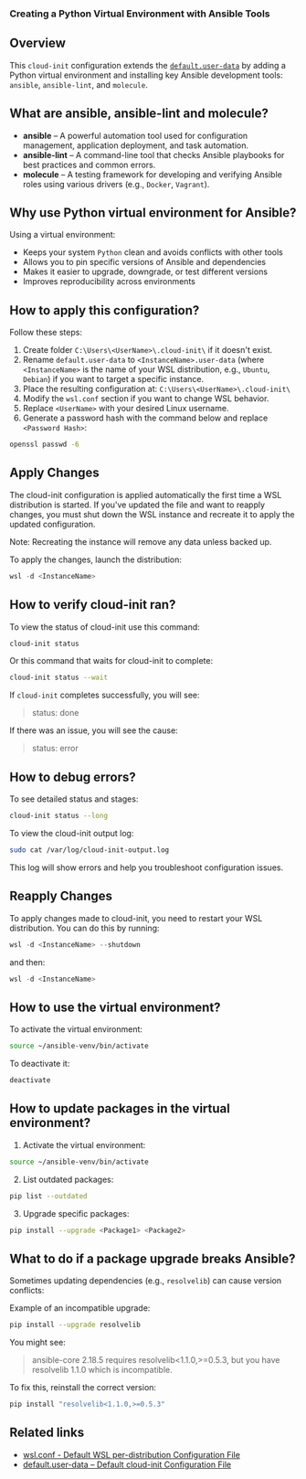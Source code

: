 ### Creating a Python Virtual Environment with Ansible Tools

## Overview

 This `cloud-init` configuration extends the [`default.user-data`](https://github.com/greengorych/wsl-configurations/tree/main/defaults/.cloud-init) by adding a Python virtual environment and installing key Ansible development tools: `ansible`, `ansible-lint`, and `molecule`.

## What are **ansible**, **ansible-lint** and **molecule**?

- **ansible** – A powerful automation tool used for configuration management, application deployment, and task automation.
- **ansible-lint** – A command-line tool that checks Ansible playbooks for best practices and common errors.
- **molecule** – A testing framework for developing and verifying Ansible roles using various drivers (e.g., `Docker`, `Vagrant`).

## Why use Python virtual environment for Ansible?

Using a virtual environment:
- Keeps your system `Python` clean and avoids conflicts with other tools
- Allows you to pin specific versions of Ansible and dependencies
- Makes it easier to upgrade, downgrade, or test different versions
- Improves reproducibility across environments

## How to apply this configuration?

Follow these steps:

1. Create folder `C:\Users\<UserName>\.cloud-init\` if it doesn't exist.
2. Rename `default.user-data` to `<InstanceName>.user-data` (where `<InstanceName>` is the name of your WSL distribution, e.g., `Ubuntu`, `Debian`) if you want to target a specific instance.
3. Place the resulting configuration at: `C:\Users\<UserName>\.cloud-init\`
4. Modify the `wsl.conf` section if you want to change WSL behavior.
5. Replace `<UserName>` with your desired Linux username.
6. Generate a password hash with the command below and replace `<Password Hash>`:

```bash
openssl passwd -6
```

## Apply Changes

The cloud-init configuration is applied automatically the first time a WSL distribution is started. If you've updated the file and want to reapply changes, you must shut down the WSL instance and recreate it to apply the updated configuration.  

Note: Recreating the instance will remove any data unless backed up.

To apply the changes, launch the distribution:

```powershell
wsl -d <InstanceName>
```

## How to verify cloud-init ran?

To view the status of cloud-init use this command:

```bash
cloud-init status
```

Or this command that waits for cloud-init to complete:

```bash
cloud-init status --wait
```

If `cloud-init` completes successfully, you will see:

> status: done

If there was an issue, you will see the cause:

> status: error

## How to debug errors?

To see detailed status and stages:

```bash
cloud-init status --long
```

To view the cloud-init output log:

```bash
sudo cat /var/log/cloud-init-output.log
```

This log will show errors and help you troubleshoot configuration issues.

## Reapply Changes

To apply changes made to cloud-init, you need to restart your WSL distribution. You can do this by running:

```powershell
wsl -d <InstanceName> --shutdown
```

and then:

```powershell
wsl -d <InstanceName>
```

## How to use the virtual environment?

To activate the virtual environment:

```bash
source ~/ansible-venv/bin/activate
```

To deactivate it:

```bash
deactivate
```

## How to update packages in the virtual environment?

1. Activate the virtual environment:

```bash
source ~/ansible-venv/bin/activate
```

2. List outdated packages:

```bash
pip list --outdated
```

3. Upgrade specific packages:

```bash
pip install --upgrade <Package1> <Package2>
```

## What to do if a package upgrade breaks Ansible?

Sometimes updating dependencies (e.g., `resolvelib`) can cause version conflicts:

Example of an incompatible upgrade:

```bash
pip install --upgrade resolvelib
```
You might see:

> ansible-core 2.18.5 requires resolvelib<1.1.0,>=0.5.3, but you have resolvelib 1.1.0 which is incompatible.

To fix this, reinstall the correct version:

```bash
pip install "resolvelib<1.1.0,>=0.5.3"
```

## Related links

- [wsl.conf - Default WSL per-distribution Configuration File](https://github.com/greengorych/wsl-configurations/tree/main/defaults/wsl.conf)
- [default.user-data – Default cloud-init Configuration File](https://github.com/greengorych/wsl-configurations/tree/main/defaults/.cloud-init)